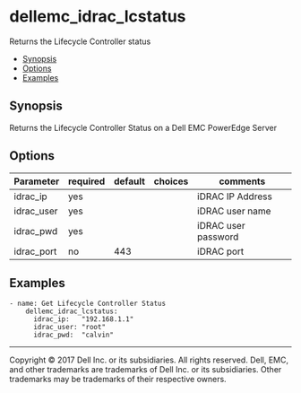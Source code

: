 # dellemc_idrac_lcstatus
Returns the Lifecycle Controller status

  * [Synopsis](#Synopsis)
  * [Options](#Options)
  * [Examples](#Examples)

## <a name="Synopsis"></a>Synopsis
 Returns the Lifecycle Controller Status on a Dell EMC PowerEdge Server

## <a name="Options"></a>Options

| Parameter     | required    | default  | choices    | comments |
| ------------- |-------------| ---------|----------- |--------- |
| idrac_ip  |   yes  |  | |  iDRAC IP Address  |
| idrac_user  |   yes  |  | |  iDRAC user name  |
| idrac_pwd  |   yes  |  | |  iDRAC user password  |
| idrac_port  |   no  |  443  | |  iDRAC port  |

## <a name="Examples"></a>Examples

```
- name: Get Lifecycle Controller Status
    dellemc_idrac_lcstatus:
      idrac_ip:   "192.168.1.1"
      idrac_user: "root"
      idrac_pwd:  "calvin"
```

---

Copyright © 2017 Dell Inc. or its subsidiaries. All rights reserved. Dell, EMC, and other trademarks are trademarks of Dell Inc. or its subsidiaries. Other trademarks may be trademarks of their respective owners.
